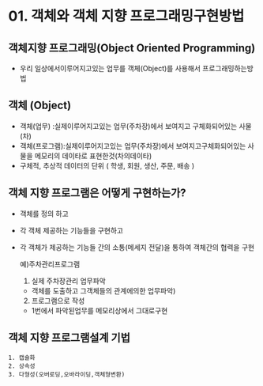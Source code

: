 # 01. 객체와 객체 지향 프로그래밍구현방법

## 객체지향 프로그래밍(Object Oriented Programming)
- 우리 일상에서이루어지고있는 업무를 객체(Object)를 사용해서 프로그래밍하는방법

## 객체 (Object)
 - 객체(업무)   :실제이루어지고있는 업무(주차장)에서 보여지고 구체화되어있는 사물(차)  
 - 객체(프로그램):실제이루어지고있는 업무(주차장)에서 보여지고구체화되어있는 사물을 메모리의 데이타로 표현한것(차의데이타) 
 - 구체적, 추상적 데이터의 단위 ( 학생, 회원, 생산, 주문, 배송 )




## 객체 지향 프로그램은 어떻게 구현하는가?

- 객체를 정의 하고 
- 각 객체 제공하는 기능들을 구현하고
- 각 객체가 제공하는 기능들 간의 소통(메세지 전달)을 통하여 객체간의 협력을 구현 

   예)주차관리프로그램
    1. 실제 주차장관리 업무파악
	- 객체를 도출하고 그객체들의 관계에의한 업무파악) 
    2. 프로그램으로 작성 
	- 1번에서 파악된업무를 메모리상에서 그대로구현

## 객체 지향 프로그램설계 기법 
    1. 캡슐화
    2. 상속성
    3. 다형성(오버로딩,오바라이딩,객체형변환)


